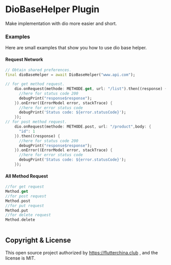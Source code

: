 # DioBaseHelper Plugin

Make implementation with dio more easier and short.

### Examples
Here are small examples that show you how to use dio base helper.

#### Request Network
```dart
// Obtain shared preferences.
final dioBaseHelper = await DioBaseHelper("www.api.com");

// for get method request.
    dio.onRequest(methode: METHODE.get, url: "/list").then((response) {
      //here for status code 200
      debugPrint("response$response");
    }).onError((ErrorModel error, stackTrace) {
      //here for error status code
      debugPrint('Status code: ${error.statusCode}');
    });
// for post method request.
    dio.onRequest(methode: METHODE.post, url: "/product",body: {
      "id": 1
    }).then((response) {
      //here for status code 200
      debugPrint("response$response");
    }).onError((ErrorModel error, stackTrace) {
      //here for error status code
      debugPrint('Status code: ${error.statusCode}');
    });

```
#### All Method Request
```dart
//for get request
Method.get
//for post request
Method.post
//for put request
Method.put
//for delete request
Method.delete
 
```

## Copyright & License

This open source project authorized by https://flutterchina.club , and the license is MIT.
